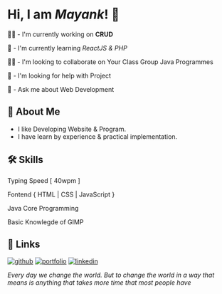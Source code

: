# Hi, I am _Mayank_! 👋


👩‍💻 - I'm currently working on **CRUD**

🧠   - I'm currently learning _ReactJS & PHP_

👯‍♀️  - I'm looking to collaborate on Your Class Group Java Programmes

🤔  - I'm looking for help with Project

💬  -  Ask me about Web Development

<!--
😄     Pronouns me Master
📫     How to reach me
⚡️     Fun fact 

```bash
  npm run deploy
```

## Projects

[Indardanus](https://mayankdevil.github.io/website-0/)
[Entity Code](https://mayankdevil.github.io/website-8/)

## Screenshots

![App Screenshot](https://via.placeholder.com/468x300?text=App+Screenshot+Here)

-->

## 🚀 About Me

-   I like Developing Website & Program.
-   I have learn by experience & practical implementation.

## 🛠 Skills

Typing Speed [ 40wpm ]

Fontend { HTML | CSS | JavaScript }

Java Core Programming

Basic Knowlegde of GIMP

## 🔗 Links

[![github](https://img.shields.io/badge/github-1DA1F2?style=for-the-badge&logo=github&logoColor=white)](https://github.io/MayankDevil/)
[![portfolio](https://img.shields.io/badge/my_portfolio-000?style=for-the-badge&logo=ko-fi&logoColor=white)](https://mastermayank.w3spaces.com/)
[![linkedin](https://img.shields.io/badge/linkedin-0A66C2?style=for-the-badge&logo=linkedin&logoColor=white)](https://www.linkedin.com/in/MasterMayank/)

<!--  Message -->

_Every day we change the world. But to change the world in a way that means is anything that takes more time that most people have_
